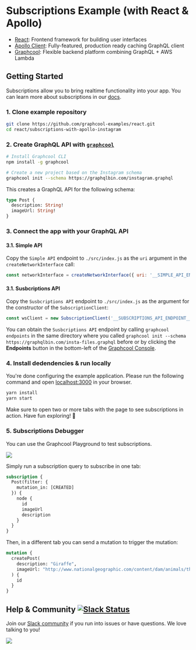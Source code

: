 # Subscriptions Example (with React & Apollo)

* [React](https://facebook.github.io/react/): Frontend framework for building user interfaces
* [Apollo Client](https://github.com/apollographql/apollo-client): Fully-featured, production ready caching GraphQL client
* [Graphcool](https://www.graph.cool): Flexible backend platform combining GraphQL + AWS Lambda

## Getting Started

Subscriptions allow you to bring realtime functionality into your app. You can learn more about subscriptions in our [docs](https://www.graph.cool/docs/reference/simple-api/subscriptions-aip7oojeiv/).


### 1. Clone example repository

```sh
git clone https://github.com/graphcool-examples/react.git
cd react/subscriptions-with-apollo-instagram
```

### 2. Create GraphQL API with [`graphcool`](https://www.npmjs.com/package/graphcool)

```sh
# Install Graphcool CLI
npm install -g graphcool

# Create a new project based on the Instagram schema
graphcool init --schema https://graphqlbin.com/instagram.graphql 
```

This creates a GraphQL API for the following schema:

```graphql
type Post {
  description: String!
  imageUrl: String!
}
```

### 3. Connect the app with your GraphQL API

#### 3.1. Simple API

Copy the `Simple API` endpoint to `./src/index.js` as the `uri` argument in the `createNetworkInterface` call:

```js
const networkInterface = createNetworkInterface({ uri: '__SIMPLE_API_ENDPOINT__' })
```

#### 3.1. Susbcriptions API

Copy the `Susbcriptions API` endpoint to `./src/index.js` as the argument for the constructor of the `SubscriptionClient`:

```js
const wsClient = new SubscriptionClient('__SUBSCRIPTIONS_API_ENDPOINT__')
```

You can obtain the `Susbcriptions API` endpoint by calling `graphcool endpoints` in the same directory where you called `graphcool init --schema https://graphqlbin.com/insta-files.graphql` before or by clicking the **Endpoints** button in the bottom-left of the [Graphcool Console](https://console.graph.cool).

### 4. Install dedendencies & run locally

You're done configuring the example application. Please run the following command and open [localhost:3000](http://localhost:3000) in your browser. 

```sh
yarn install
yarn start
```

Make sure to open two or more tabs with the page to see subscriptions in action. Have fun exploring! 🎉

### 5. Subscriptions Debugger

You can use the Graphcool Playground to test subscriptions.

![](http://graphcool-random.s3.amazonaws.com/images/subscriptions.gif)

Simply run a subscription query to subscribe in one tab:

```graphql
subscription {
  Post(filter: {
    mutation_in: [CREATED]
  }) {
    node {
      id
      imageUrl
      description
    }
  }
}
```

Then, in a different tab you can send a mutation to trigger the mutation:

```graphql
mutation {
  createPost(
    description: "Giraffe",
    imageUrl: "http://www.nationalgeographic.com/content/dam/animals/thumbs/rights-exempt/mammals/g/giraffe_thumb.JPG",
  ) {
    id
  }
}
```

## Help & Community [![Slack Status](https://slack.graph.cool/badge.svg)](https://slack.graph.cool)

Join our [Slack community](http://slack.graph.cool/) if you run into issues or have questions. We love talking to you!

![](http://i.imgur.com/5RHR6Ku.png)

